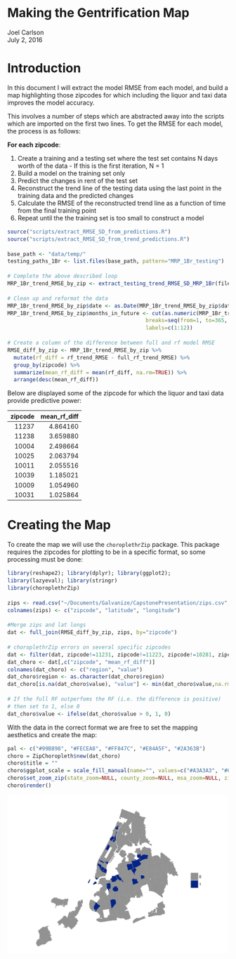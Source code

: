 # Making the Gentrification Map
Joel Carlson  
July 2, 2016  



# Introduction

In this document I will extract the model RMSE from each model, and build a map highlighting those zipcodes for which including the liquor and taxi data improves the model accuracy.

This involves a number of steps which are abstracted away into the scripts which are imported on the first two lines. To get the RMSE for each model, the process is as follows:

**For each zipcode**:

  1. Create a training and a testing set where the test set contains N days worth of the data
    - If this is the first iteration, N = 1
  2. Build a model on the training set only
  3. Predict the changes in rent of the test set
  4. Reconstruct the trend line of the testing data using the last point in the training data and the predicted changes
  5. Calculate the RMSE of the reconstructed trend line as a function of time from the final training point
  6. Repeat until the the training set is too small to construct a model



```r
source("scripts/extract_RMSE_SD_from_predictions.R")
source("scripts/extract_RMSE_SD_from_trend_predictions.R")

base_path <- "data/temp/"
testing_paths_1Br <- list.files(base_path, pattern="MRP_1Br_testing")

# Complete the above described loop
MRP_1Br_trend_RMSE_by_zip <- extract_testing_trend_RMSE_SD_MRP_1Br(file_paths, by_zip=TRUE)

# Clean up and reformat the data
MRP_1Br_trend_RMSE_by_zip$date <- as.Date(MRP_1Br_trend_RMSE_by_zip$date)
MRP_1Br_trend_RMSE_by_zip$months_in_future <- cut(as.numeric(MRP_1Br_trend_RMSE_by_zip$days_in_future),
                                            breaks=seq(from=1, to=365, length.out=13),
                                            labels=c(1:12))

# Create a column of the difference between full and rf model RMSE
RMSE_diff_by_zip <- MRP_1Br_trend_RMSE_by_zip %>%
  mutate(rf_diff = rf_trend_RMSE - full_rf_trend_RMSE) %>%
  group_by(zipcode) %>%
  summarize(mean_rf_diff = mean(rf_diff, na.rm=TRUE)) %>%
  arrange(desc(mean_rf_diff))
```

Below are displayed some of the zipcode for which the liquor and taxi data provide predictive power:


| zipcode| mean_rf_diff|
|-------:|------------:|
|   11237|     4.864160|
|   11238|     3.659880|
|   10004|     2.498664|
|   10025|     2.063794|
|   10011|     2.055516|
|   10039|     1.185021|
|   10009|     1.054960|
|   10031|     1.025864|


# Creating the Map

To create the map we will use the `choroplethrZip` package. This package requires the zipcodes for plotting to be in a specific format, so some processing must be done:


```r
library(reshape2); library(dplyr); library(ggplot2);
library(lazyeval); library(stringr)
library(choroplethrZip)

zips <- read.csv("~/Documents/Galvanize/CapstonePresentation/zips.csv", header=FALSE, stringsAsFactors=FALSE)
colnames(zips) <- c("zipcode", "latitude", "longitude")

#Merge zips and lat longs
dat <- full_join(RMSE_diff_by_zip, zips, by="zipcode")

# choroplethrZip errors on several specific zipcodes
dat <- filter(dat, zipcode!=11231, zipcode!=11223, zipcode!=10281, zipcode!=10048, latitude < 41.5)
dat_choro <- dat[,c("zipcode", "mean_rf_diff")]
colnames(dat_choro) <- c("region", "value")
dat_choro$region <- as.character(dat_choro$region)
dat_choro[is.na(dat_choro$value), "value"] <- min(dat_choro$value,na.rm=TRUE)

# If the full RF outperfoms the RF (i.e. the difference is positive)
# then set to 1, else 0
dat_choro$value <- ifelse(dat_choro$value > 0, 1, 0)
```

With the data in the correct format we are free to set the mapping aesthetics and create the map:


```r
pal <- c("#99B898", "#FECEA8", "#FF847C", "#E84A5F", "#2A363B")
choro = ZipChoropleth$new(dat_choro)
choro$title = ""
choro$ggplot_scale = scale_fill_manual(name="", values=c("#A3A3A3", "#033799"))
choro$set_zoom_zip(state_zoom=NULL, county_zoom=NULL, msa_zoom=NULL, zip_zoom=dat_choro$region)
choro$render()
```

![](figures/GentrificationMapProduction/L_and_t_choropleth-1.png)<!-- -->
